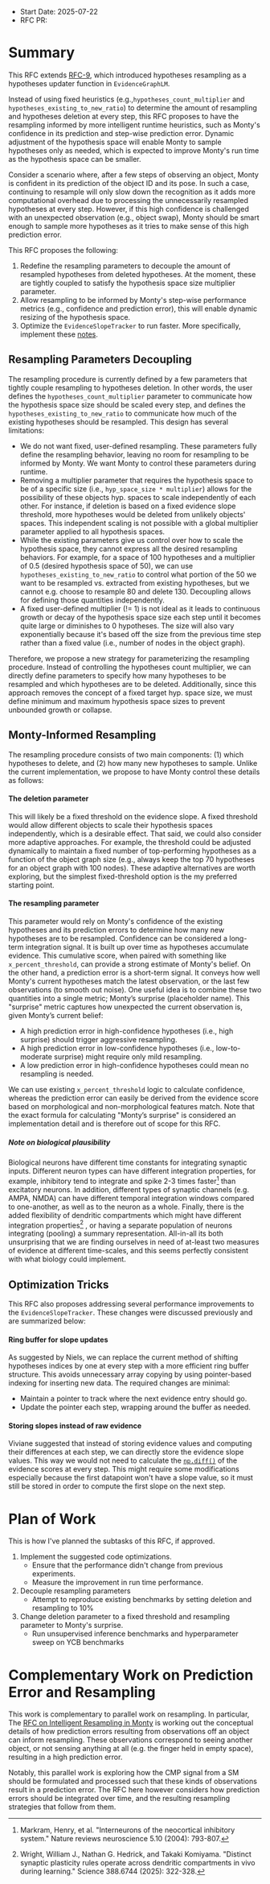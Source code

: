 - Start Date: 2025-07-22
- RFC PR:

# Summary

This RFC extends [RFC-9](https://github.com/thousandbrainsproject/tbp.monty/blob/main/rfcs/0009_hypotheses_resampling.md), which introduced hypotheses resampling as a hypotheses updater function in `EvidenceGraphLM`.

Instead of using fixed heuristics (e.g.,`hypotheses_count_multiplier` and `hypotheses_existing_to_new_ratio`) to
determine the amount of resampling and hypotheses deletion at every step, this RFC proposes to have the
resampling informed by more intelligent runtime heuristics, such as Monty's confidence in its prediction
and step-wise prediction error. Dynamic adjustment of the hypothesis space will enable Monty to sample
hypotheses only as needed, which is expected to improve Monty's run time as the hypothesis space can be smaller.

Consider a scenario where, after a few steps of observing an object, Monty is confident in its prediction of the object
ID and its pose. In such a case, continuing to resample will only slow down the recognition as it adds more computational
overhead due to processing the unnecessarily resampled hypotheses at every step. However, if this high confidence is
challenged with an unexpected observation (e.g., object swap), Monty should be smart enough to sample more hypotheses
as it tries to make sense of this high prediction error.

This RFC proposes the following:
1. Redefine the resampling parameters to decouple the amount of resampled hypotheses from deleted hypotheses. At the moment,
these are tightly coupled to satisfy the hypothesis space size multiplier parameter.
2. Allow resampling to be informed by Monty's step-wise performance metrics (e.g., confidence and prediction error), this will
enable dynamic resizing of the hypothesis space.
3. Optimize the `EvidenceSlopeTracker` to run faster. More specifically, implement these [notes](https://github.com/thousandbrainsproject/tbp.monty/blob/main/src/tbp/monty/frameworks/utils/evidence_matching.py?plain=1#L261-L271).


## Resampling Parameters Decoupling

The resampling procedure is currently defined by a few parameters that tightly couple resampling to hypotheses deletion.
In other words, the user defines the `hypotheses_count_multiplier` parameter to communicate how the hypothesis space size
should be scaled every step, and defines the `hypotheses_existing_to_new_ratio` to communicate how much of the existing
hypotheses should be resampled. This design has several limitations:
* We do not want fixed, user-defined resampling. These parameters fully define the resampling behavior, leaving no room for
resampling to be informed by Monty. We want Monty to control these parameters during runtime.
* Removing a multiplier parameter that requires the hypothesis space to be of a specific size (i.e., `hyp_space_size * multiplier`)
allows for the possibility of these objects hyp. spaces to scale independently of each other. For instance, if deletion is
based on a fixed evidence slope threshold, more hypotheses would be deleted from unlikely objects' spaces. This
independent scaling is not possible with a global multiplier parameter applied to all hypothesis spaces.
* While the existing parameters give us control over how to scale the hypothesis space, they cannot express all the desired resampling
behaviors. For example, for a space of 100 hypotheses and a multiplier of 0.5 (desired
hypothesis space of 50), we can use `hypotheses_existing_to_new_ratio` to control what portion of the 50 we want to be resampled
vs. extracted from existing hypotheses, but we cannot e.g. choose to resample 80 and delete 130. Decoupling allows for defining those
quantities independently.
* A fixed user-defined multiplier (!= 1) is not ideal as it leads to continuous growth or decay of the hypothesis space size each step until
it becomes quite large or diminishes to 0 hypotheses. The size will also vary exponentially because it's based off
the size from the previous time step rather than a fixed value (i.e., number of nodes in the object graph).

Therefore, we propose a new strategy for parameterizing the resampling procedure. Instead of controlling the hypotheses count multiplier, we
can directly define parameters to specify how many hypotheses to be resampled and which hypotheses are to be deleted.
Additionally, since this approach removes the concept of a fixed target hyp. space size, we must define minimum and maximum hypothesis
space sizes to prevent unbounded growth or collapse.


## Monty-Informed Resampling

The resampling procedure consists of two main components: (1) which hypotheses to delete, and (2) how many new
hypotheses to sample. Unlike the current implementation, we propose to have Monty control these details as follows:

#### The deletion parameter

This will likely be a fixed threshold on the evidence slope. A fixed threshold
would allow different objects to scale their hypothesis spaces independently, which is a desirable effect.
That said, we could also consider more adaptive approaches. For example, the threshold could
be adjusted dynamically to maintain a fixed number of top-performing hypotheses as a
function of the object graph size (e.g., always keep the top 70 hypotheses for an object graph with
100 nodes). These adaptive alternatives are worth exploring, but the simplest fixed-threshold option is the
my preferred starting point.

#### The resampling parameter

This parameter would rely on Monty's confidence of the existing hypotheses and its prediction
errors to determine how many new hypotheses are to be resampled.
Confidence can be considered a long-term integration signal. It is built up over time as hypotheses
accumulate evidence. This cumulative score, when paired with something like `x_percent_threshold`,
can provide a strong estimate of Monty's belief.
On the other hand, a prediction error is a short-term signal. It conveys how well Monty's current
hypotheses match the latest observation, or the last few observations (to smooth out noise).
One useful idea is to combine these two quantities into a single metric; Monty’s surprise (placeholder name).
This "surprise" metric captures how unexpected the current observation is, given Monty’s current belief:

* A high prediction error in high-confidence hypotheses (i.e., high surprise)
should trigger aggressive resampling.
* A high prediction error in low-confidence hypotheses (i.e., low-to-moderate
surprise) might require only mild resampling.
* A low prediction error in high-confidence hypotheses could mean no resampling is
needed.


We can use existing `x_percent_threshold` logic to calculate confidence, whereas the prediction error can 
easily be derived from the evidence score based on morphological and non-morphological features match. Note
that the exact formula for calculating "Monty’s surprise" is considered an implementation detail and is
therefore out of scope for this RFC.

##### Note on biological plausibility

Biological neurons have different time constants for integrating synaptic inputs.
Different neuron types can have different integration properties, for example, inhibitory tend to integrate and spike
2-3 times faster[^1] than excitatory neurons.
In addition, different types of synaptic channels (e.g. AMPA, NMDA) can have different temporal integration windows compared
to one-another, as well as to the neuron as a whole.
Finally, there is the added flexibility of dendritic compartments which might have different integration properties[^2] ,
or having a separate population of neurons integrating (pooling) a summary representation.
All-in-all its both unsurprising that we are finding ourselves in need of at-least two measures of evidence at different
time-scales, and this seems perfectly consistent with what biology could implement.


## Optimization Tricks

This RFC also proposes addressing several performance improvements to the `EvidenceSlopeTracker`.
These changes were discussed previously and are summarized below:

#### Ring buffer for slope updates

As suggested by Niels, we can replace the current method of shifting hypotheses indices by
one at every step with a more efficient ring buffer structure. This avoids unnecessary
array copying by using pointer-based indexing for inserting new data. The required changes
are minimal:
* Maintain a pointer to track where the next evidence entry should go.
* Update the pointer each step, wrapping around the buffer as needed.

#### Storing slopes instead of raw evidence

Viviane suggested that instead of storing evidence values and computing their differences
at each step, we can directly store the evidence slope values. This way we would not need
to calculate the [`np.diff()`](https://github.com/thousandbrainsproject/tbp.monty/blob/main/src/tbp/monty/frameworks/utils/evidence_matching.py?plain=1#L380)
of the evidence scores at every step. This might require some modifications especially
because the first datapoint won't have a slope value, so it must still be stored in order
to compute the first slope on the next step.

# Plan of Work

This is how I've planned the subtasks of this RFC, if approved.

1. Implement the suggested code optimizations.
    * Ensure that the performance didn't change from previous experiments.
    * Measure the improvement in run time performance.
2. Decouple resampling parameters
    * Attempt to reproduce existing benchmarks by setting deletion and resampling to 10%
3. Change deletion parameter to a fixed threshold and resampling parameter to Monty's surprise.
    * Run unsupervised inference benchmarks and hyperparameter sweep on YCB benchmarks

# Complementary Work on Prediction Error and Resampling

This work is complementary to parallel work on resampling.
In particular, The [RFC on Intelligent Resampling in Monty](https://github.com/thousandbrainsproject/tbp.monty/pull/366) is
working out the conceptual details of how prediction errors resulting from observations off an object can inform resampling.
These observations correspond to seeing another object, or not sensing anything at all (e.g. the finger
held in empty space), resulting in a high prediction error.

Notably, this parallel work is exploring how the CMP signal from a SM should be formulated and processed
such that these kinds of observations result in a prediction error.
The RFC here however considers how prediction errors should be integrated over time, and the resulting resampling
strategies that follow from them.


[^1]: Markram, Henry, et al. "Interneurons of the neocortical inhibitory system." Nature reviews neuroscience 5.10 (2004): 793-807.

[^2]: Wright, William J., Nathan G. Hedrick, and Takaki Komiyama. "Distinct synaptic plasticity rules operate across dendritic compartments in vivo during learning." Science 388.6744 (2025): 322-328.
